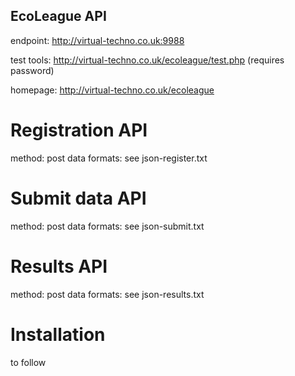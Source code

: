 ## EcoLeague API

endpoint: http://virtual-techno.co.uk:9988

test tools: http://virtual-techno.co.uk/ecoleague/test.php (requires password)

homepage: http://virtual-techno.co.uk/ecoleague

# Registration API

method: post
data formats: see json-register.txt 

# Submit data API

method: post
data formats: see json-submit.txt

# Results API

method: post
data formats: see json-results.txt

# Installation

to follow